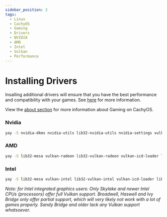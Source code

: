 ```yaml
---
sidebar_position: 2
tags:
  - Linux
  - CachyOS
  - Gaming
  - Drivers
  - NVIDIA
  - AMD
  - Intel
  - Vulkan
  - Performance
---
```



# Installing Drivers

Insalling additional drivers will ensure that you have the best performance and compatibility with your games. See [here](https://github.com/lutris/docs/blob/master/InstallingDrivers.md) for more information.

View the [about section](/wiki/cachyos-gaming/about) for more information about Gaming on CachyOS.

### Nvidia

```bash
yay -S nvidia-dkms nvidia-utils lib32-nvidia-utils nvidia-settings vulkan-icd-loader lib32-vulkan-icd-loader
```

### AMD

```bash
yay -S lib32-mesa vulkan-radeon lib32-vulkan-radeon vulkan-icd-loader lib32-vulkan-icd-loader
```

### Intel

```bash
yay -S lib32-mesa vulkan-intel lib32-vulkan-intel vulkan-icd-loader lib32-vulkan-icd-loader
```

*Note: for Intel integrated graphics users: Only Skylake and newer Intel CPUs (processors) offer full Vulkan support. Broadwell, Haswell and Ivy Bridge only offer partial support, which will very likely not work with a lot of games properly. Sandy Bridge and older lack any Vulkan support whatsoever.*